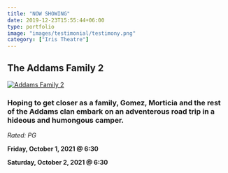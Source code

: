 ```yaml
---
title: "NOW SHOWING"
date: 2019-12-23T15:55:44+06:00
type: portfolio
image: "images/testimonial/testimony.png"
category: ["Iris Theatre"]
---
```


## The Addams Family 2

[![Addams Family 2](https://img.youtube.com/vi/Kd82bSBDE84/0.jpg)](https://www.youtube.com/watch?v=Kd82bSBDE84)

### Hoping to get closer as a family, Gomez, Morticia and the rest of the Addams clan embark on an adventerous road trip in a hideous and humongous camper.

_Rated: PG_

**Friday, October 1, 2021 @ 6:30**

**Saturday, October 2, 2021 @ 6:30**
